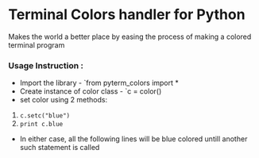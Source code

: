 # Terminal Colors handler for Python

Makes the world a better place by easing the process of making a colored terminal program

### Usage Instruction :
+ Import the library - `from pyterm_colors import *
+ Create instance of color class - `c = color()
+ set color using 2 methods:
1. ```c.setc("blue")```
2. ```print c.blue```
+ In either case, all the following lines will be blue colored untill another such statement is called
